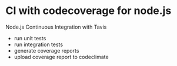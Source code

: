 # CI with codecoverage for node.js

Node.js Continuous Integration with Tavis
* run unit tests
* run integration tests
* generate coverage reports
* upload coverage report to codeclimate
